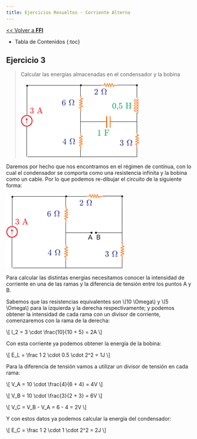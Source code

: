 ```yaml
---
title: Ejercicios Resueltos - Corriente Alterna
---
```


[&lt;&lt; Volver a **FFI**](../ffi.md)

* Tabla de Contenidos
{:toc}

## Ejercicio 3

> Calcular las energías almacenadas en el condensador y la bobina
>
> ![Ejercicio 3](/uploads/informatica/2/ffi/ejercicios-ca/3.png)

Daremos por hecho que nos encontramos en el régimen de contínua, con lo cual el condensador se comporta como una resistencia infinita y la bobina como un cable. Por lo que podemos re-dibujar el circuito de la siguiente forma:

![Ejercicio 3 (1)](/uploads/informatica/2/ffi/ejercicios-ca/3-1.png)

Para calcular las distintas energías necesitamos conocer la intensidad de corriente en una de las ramas y la diferencia de tensión entre los puntos A y B.

Sabemos que las resistencias equivalentes son \\(10 \Omega\\) y \\(5 \Omega\\) para la izquierda y la derecha respectivamente; y podemos obtener la intensidad de cada rama con un divisor de corriente, comenzaremos con la rama de la derecha:

\\[ I_2 = 3 \cdot \frac{10}{10 + 5} = 2A \\]

Con esta corriente ya podemos obtener la energía de la bobina:

\\[ E_L = \frac 1 2 \cdot 0.5 \cdot 2^2 = 1J \\]

Para la diferencia de tensión vamos a utilizar un divisor de tensión en cada rama:

\\[ V_A = 10 \cdot \frac{4}{6 + 4} = 4V \\]

\\[ V_B = 10 \cdot \frac{3}{2 + 3} = 6V \\]

\\[ V_C = V_B - V_A = 6 - 4 = 2V \\]

Y con estos datos ya podemos calcular la energía del condensador:

\\[ E_C = \frac 1 2 \cdot 1 \cdot 2^2 = 2J \\]

<!-- TODO: Agregar ejercicio 4 -->
